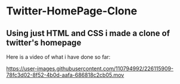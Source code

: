 # Twitter-HomePage-Clone
Using just HTML and CSS i made a clone of twitter's homepage 
---
Here is a video of what i have done so far:
<br/>

https://user-images.githubusercontent.com/110794992/226115909-78fc3d02-8f52-4b0d-aafa-686818c2cb05.mov

